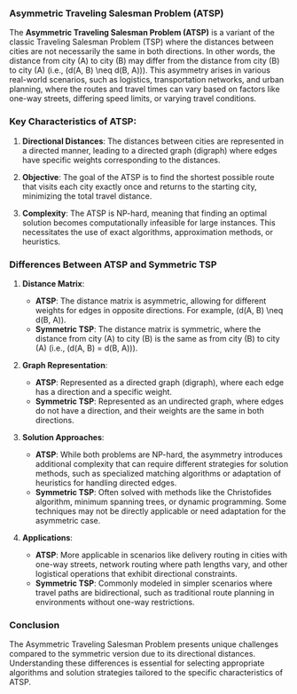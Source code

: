 ### Asymmetric Traveling Salesman Problem (ATSP)

The **Asymmetric Traveling Salesman Problem (ATSP)** is a variant of the classic Traveling Salesman Problem (TSP) where the distances between cities are not necessarily the same in both directions. In other words, the distance from city \(A\) to city \(B\) may differ from the distance from city \(B\) to city \(A\) (i.e., \(d(A, B) \neq d(B, A)\)). This asymmetry arises in various real-world scenarios, such as logistics, transportation networks, and urban planning, where the routes and travel times can vary based on factors like one-way streets, differing speed limits, or varying travel conditions.

### Key Characteristics of ATSP:
1. **Directional Distances**: The distances between cities are represented in a directed manner, leading to a directed graph (digraph) where edges have specific weights corresponding to the distances.
  
2. **Objective**: The goal of the ATSP is to find the shortest possible route that visits each city exactly once and returns to the starting city, minimizing the total travel distance.

3. **Complexity**: The ATSP is NP-hard, meaning that finding an optimal solution becomes computationally infeasible for large instances. This necessitates the use of exact algorithms, approximation methods, or heuristics.

### Differences Between ATSP and Symmetric TSP

1. **Distance Matrix**:
   - **ATSP**: The distance matrix is asymmetric, allowing for different weights for edges in opposite directions. For example, \(d(A, B) \neq d(B, A)\).
   - **Symmetric TSP**: The distance matrix is symmetric, where the distance from city \(A\) to city \(B\) is the same as from city \(B\) to city \(A\) (i.e., \(d(A, B) = d(B, A)\)).

2. **Graph Representation**:
   - **ATSP**: Represented as a directed graph (digraph), where each edge has a direction and a specific weight.
   - **Symmetric TSP**: Represented as an undirected graph, where edges do not have a direction, and their weights are the same in both directions.

3. **Solution Approaches**:
   - **ATSP**: While both problems are NP-hard, the asymmetry introduces additional complexity that can require different strategies for solution methods, such as specialized matching algorithms or adaptation of heuristics for handling directed edges.
   - **Symmetric TSP**: Often solved with methods like the Christofides algorithm, minimum spanning trees, or dynamic programming. Some techniques may not be directly applicable or need adaptation for the asymmetric case.

4. **Applications**:
   - **ATSP**: More applicable in scenarios like delivery routing in cities with one-way streets, network routing where path lengths vary, and other logistical operations that exhibit directional constraints.
   - **Symmetric TSP**: Commonly modeled in simpler scenarios where travel paths are bidirectional, such as traditional route planning in environments without one-way restrictions.

### Conclusion

The Asymmetric Traveling Salesman Problem presents unique challenges compared to the symmetric version due to its directional distances. Understanding these differences is essential for selecting appropriate algorithms and solution strategies tailored to the specific characteristics of ATSP.
